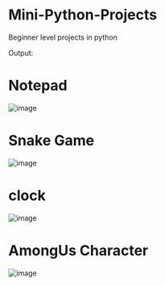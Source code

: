 # Mini-Python-Projects
Beginner level projects in python

Output:
# Notepad
![image](https://github.com/adiba-ahona/Mini-Python-Projects/assets/54130340/ff1b8b6e-d0a3-46da-95ff-369d52359800)

# Snake Game
![image](https://github.com/adiba-ahona/Mini-Python-Projects/assets/54130340/d5e5dc8e-0a1a-4d91-b9f5-13280dfbaaa3)

# clock
![image](https://github.com/adiba-ahona/Mini-Python-Projects/assets/54130340/5b1e7025-6faf-48ff-91e8-ffb6c5aa3dfc)

# AmongUs Character
![image](https://github.com/adiba-ahona/Mini-Python-Projects/assets/54130340/406b224d-8f9d-4a89-9e76-146e9c8306fb)
